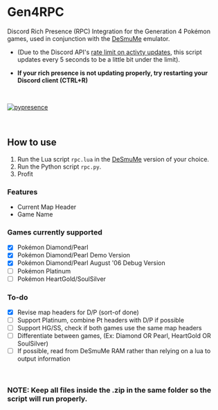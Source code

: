 # Gen4RPC
  Discord Rich Presence (RPC) Integration for the Generation 4 Pokémon games, used in conjunction with the [DeSmuMe](http://desmume.org/) emulator.

- (Due to the Discord API's [rate limit on activty updates](https://discordapp.com/developers/docs/game-sdk/activities), this script updates every 5 seconds to be a little bit under the limit). 

- **If your rich presence is not updating properly, try restarting your Discord client (CTRL+R)**
</br>

[![pypresence](https://img.shields.io/badge/using-pypresence-00bb88.svg?style=for-the-badge&logo=discord&logoWidth=20)](https://github.com/qwertyquerty/pypresence)

</br>

## How to use
1. Run the Lua script `rpc.lua` in the [DeSmuMe](http://desmume.org/) version of your choice.
2. Run the Python script `rpc.py`.
3. Profit

### Features
- Current Map Header
- Game Name

### Games currently supported
- [X] Pokémon Diamond/Pearl
- [X] Pokémon Diamond/Pearl Demo Version
- [X] Pokémon Diamond/Pearl August '06 Debug Version
- [ ] Pokémon Platinum
- [ ] Pokémon HeartGold/SoulSilver

### To-do
- [X] Revise map headers for D/P (sort-of done)
- [ ] Support Platinum, combine Pt headers with D/P if possible
- [ ] Support HG/SS, check if both games use the same map headers
- [ ] Differentiate between games, (Ex: Diamond OR Pearl, HeartGold OR SoulSilver)
- [ ] If possible, read from DeSmuMe RAM rather than relying on a lua to output information
</br>

### NOTE: Keep all files inside the .zip in the same folder so the script will run properly.
